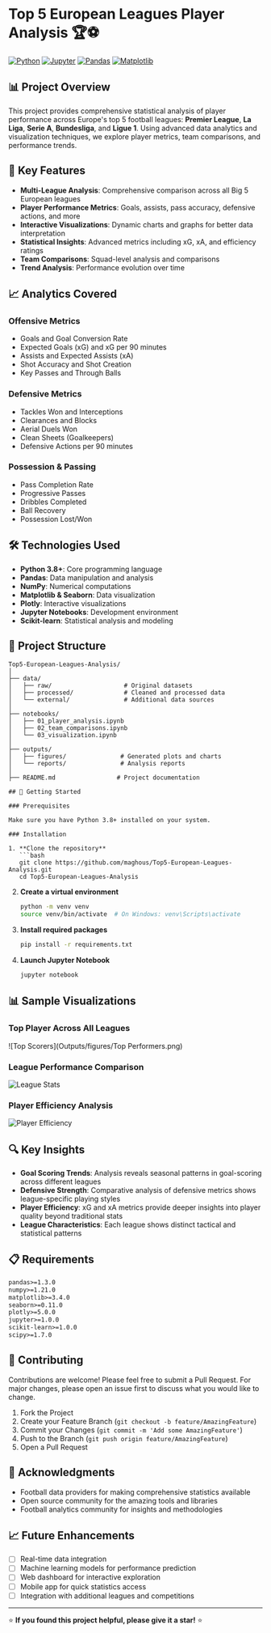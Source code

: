 # Top 5 European Leagues Player Analysis 🏆⚽

[![Python](https://img.shields.io/badge/Python-3.8+-blue.svg)](https://python.org)
[![Jupyter](https://img.shields.io/badge/Jupyter-Notebook-orange.svg)](https://jupyter.org)
[![Pandas](https://img.shields.io/badge/Pandas-Data%20Analysis-green.svg)](https://pandas.pydata.org)
[![Matplotlib](https://img.shields.io/badge/Matplotlib-Visualization-red.svg)](https://matplotlib.org)


## 📊 Project Overview

This project provides comprehensive statistical analysis of player performance across Europe's top 5 football leagues: **Premier League**, **La Liga**, **Serie A**, **Bundesliga**, and **Ligue 1**. Using advanced data analytics and visualization techniques, we explore player metrics, team comparisons, and performance trends.

## 🎯 Key Features

- **Multi-League Analysis**: Comprehensive comparison across all Big 5 European leagues
- **Player Performance Metrics**: Goals, assists, pass accuracy, defensive actions, and more
- **Interactive Visualizations**: Dynamic charts and graphs for better data interpretation
- **Statistical Insights**: Advanced metrics including xG, xA, and efficiency ratings
- **Team Comparisons**: Squad-level analysis and comparisons
- **Trend Analysis**: Performance evolution over time

## 📈 Analytics Covered

### Offensive Metrics
- Goals and Goal Conversion Rate
- Expected Goals (xG) and xG per 90 minutes
- Assists and Expected Assists (xA)
- Shot Accuracy and Shot Creation
- Key Passes and Through Balls

### Defensive Metrics
- Tackles Won and Interceptions
- Clearances and Blocks
- Aerial Duels Won
- Clean Sheets (Goalkeepers)
- Defensive Actions per 90 minutes

### Possession & Passing
- Pass Completion Rate
- Progressive Passes
- Dribbles Completed
- Ball Recovery
- Possession Lost/Won

## 🛠️ Technologies Used

- **Python 3.8+**: Core programming language
- **Pandas**: Data manipulation and analysis
- **NumPy**: Numerical computations
- **Matplotlib & Seaborn**: Data visualization
- **Plotly**: Interactive visualizations
- **Jupyter Notebooks**: Development environment
- **Scikit-learn**: Statistical analysis and modeling

## 📁 Project Structure

```
Top5-European-Leagues-Analysis/
│
├── data/
│   ├── raw/                    # Original datasets
│   ├── processed/              # Cleaned and processed data
│   └── external/               # Additional data sources
│
├── notebooks/
│   ├── 01_player_analysis.ipynb
│   ├── 02_team_comparisons.ipynb
│   └── 03_visualization.ipynb
│
├── outputs/
│   ├── figures/               # Generated plots and charts
│   └── reports/               # Analysis reports
│
├── README.md                 # Project documentation

## 🚀 Getting Started

### Prerequisites

Make sure you have Python 3.8+ installed on your system.

### Installation

1. **Clone the repository**
   ```bash
   git clone https://github.com/maghous/Top5-European-Leagues-Analysis.git
   cd Top5-European-Leagues-Analysis
   ```

2. **Create a virtual environment**
   ```bash
   python -m venv venv
   source venv/bin/activate  # On Windows: venv\Scripts\activate
   ```

3. **Install required packages**
   ```bash
   pip install -r requirements.txt
   ```

4. **Launch Jupyter Notebook**
   ```bash
   jupyter notebook
   ```

## 📊 Sample Visualizations

### Top Player Across All Leagues
![Top Scorers](Outputs/figures/Top Performers.png)

### League Performance Comparison
![League Stats](outputs/figures/league_performance_radar.png)

### Player Efficiency Analysis
![Player Efficiency](outputs/figures/player_efficiency_scatter.png)

## 🔍 Key Insights

- **Goal Scoring Trends**: Analysis reveals seasonal patterns in goal-scoring across different leagues
- **Defensive Strength**: Comparative analysis of defensive metrics shows league-specific playing styles
- **Player Efficiency**: xG and xA metrics provide deeper insights into player quality beyond traditional stats
- **League Characteristics**: Each league shows distinct tactical and statistical patterns

## 📋 Requirements

```txt
pandas>=1.3.0
numpy>=1.21.0
matplotlib>=3.4.0
seaborn>=0.11.0
plotly>=5.0.0
jupyter>=1.0.0
scikit-learn>=1.0.0
scipy>=1.7.0
```

## 🤝 Contributing

Contributions are welcome! Please feel free to submit a Pull Request. For major changes, please open an issue first to discuss what you would like to change.

1. Fork the Project
2. Create your Feature Branch (`git checkout -b feature/AmazingFeature`)
3. Commit your Changes (`git commit -m 'Add some AmazingFeature'`)
4. Push to the Branch (`git push origin feature/AmazingFeature`)
5. Open a Pull Request


## 🙏 Acknowledgments

- Football data providers for making comprehensive statistics available
- Open source community for the amazing tools and libraries
- Football analytics community for insights and methodologies

## 📈 Future Enhancements

- [ ] Real-time data integration
- [ ] Machine learning models for performance prediction
- [ ] Web dashboard for interactive exploration
- [ ] Mobile app for quick statistics access
- [ ] Integration with additional leagues and competitions

---

⭐ **If you found this project helpful, please give it a star!** ⭐

